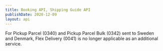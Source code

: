 ```yaml
---
title: Booking API, Shipping Guide API
publishDate: 2020-12-09
layout: api
---
```


For Pickup Parcel (0340) and Pickup Parcel Bulk (0342) sent to Sweden and
Denmark, Flex Delivery (0041) is no longer applicable as an additional service.
